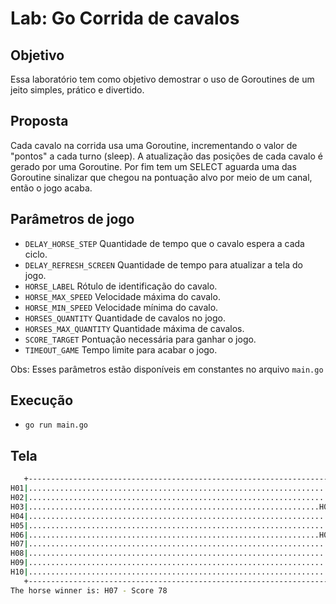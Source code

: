 # Lab: Go Corrida de cavalos

## Objetivo
Essa laboratório tem como objetivo demostrar o uso de Goroutines de um jeito simples, prático e divertido.

## Proposta
Cada cavalo na corrida usa uma Goroutine, incrementando o valor de "pontos" a cada turno (sleep). A atualização das posições de cada cavalo é gerado por uma Goroutine. Por fim tem um SELECT aguarda uma das Goroutine sinalizar que chegou na pontuação alvo por meio de um canal, então o jogo acaba.

## Parâmetros de jogo
- `DELAY_HORSE_STEP` Quantidade de tempo que o cavalo espera a cada ciclo.
- `DELAY_REFRESH_SCREEN` Quantidade de tempo para atualizar a tela do jogo.
- `HORSE_LABEL` Rótulo de identificação do cavalo.
- `HORSE_MAX_SPEED` Velocidade máxima do cavalo.
- `HORSE_MIN_SPEED` Velocidade mínima do cavalo.
- `HORSES_QUANTITY` Quantidade de cavalos no jogo.
- `HORSES_MAX_QUANTITY` Quantidade máxima de cavalos.
- `SCORE_TARGET` Pontuação necessária para ganhar o jogo.
- `TIMEOUT_GAME` Tempo limite para acabar o jogo.

Obs: Esses parâmetros estão disponíveis em constantes no arquivo `main.go`

## Execução
- `go run main.go`

## Tela
```bash
   +-----------------------------------------------------------------------------+
H01|......................................................................H01    |
H02|..........................................................................H02|
H03|.................................................................H03         |
H04|...........................................................................H04|
H05|....................................................................H05      |
H06|.................................................................H06         |
H07|..............................................................................H07|
H08|....................................................................H08      |
H09|.......................................................................H09   |
H10|........................................................................H10  |
   +-----------------------------------------------------------------------------+
The horse winner is: H07 - Score 78
```
